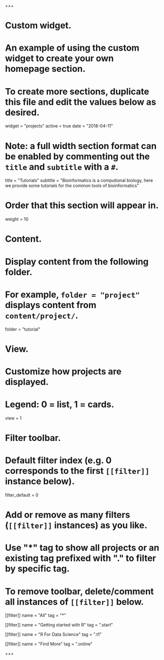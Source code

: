+++
# Custom widget.
# An example of using the custom widget to create your own homepage section.
# To create more sections, duplicate this file and edit the values below as desired.
widget = "projects"
active = true
date = "2018-04-11"

# Note: a full width section format can be enabled by commenting out the `title` and `subtitle` with a `#`.
title = "Tutorials"
subtitle = "Bioinformatics is a computional biology, here we provide some tutorials for the common tools of bioinformatics"

# Order that this section will appear in.
weight = 10

# Content.
# Display content from the following folder.
# For example, `folder = "project"` displays content from `content/project/`.
folder = "tutorial"

# View.
# Customize how projects are displayed.
# Legend: 0 = list, 1 = cards.
view = 1

# Filter toolbar.

# Default filter index (e.g. 0 corresponds to the first `[[filter]]` instance below).
filter_default = 0

# Add or remove as many filters (`[[filter]]` instances) as you like.
# Use "*" tag to show all projects or an existing tag prefixed with "." to filter by specific tag.
# To remove toolbar, delete/comment all instances of `[[filter]]` below.
[[filter]]
  name = "All"
  tag = "*"

[[filter]]
  name = "Getting started with R"
  tag = ".start"
  
[[filter]]
  name = "R For Data Science"
  tag = ".t1"

[[filter]]
  name = "Find More"
  tag = ".online"
  

+++

